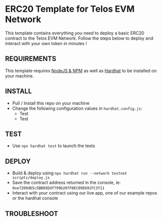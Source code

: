 # ERC20 Template for Telos EVM Network

This template contains everything you need to deploy a basic ERC20 contract to the Telos EVM Network. Follow the steps below to deploy and interact with your own token in minutes !

## REQUIREMENTS

This template requires [NodeJS & NPM](https://docs.npmjs.com/downloading-and-installing-node-js-and-npm) as well as [Hardhat](https://hardhat.org/) to be installed on your machine.

## INSTALL
- Pull / Install this repo on your machine
- Change the following configuration values in `hardhat.config.js`:
    - Test
    - Test

## TEST
- Use `npx hardhat test` to launch the tests

## DEPLOY
- Build & deploy using `npx hardhat run --network testnet scripts/deploy.js`
- Save the contract address returned in the console, ie: `0xe7209d65c5BB05Ddf799b20fF0EC09E691FC3f11`
- Interact with your contract using our live app, one of our example repos or the hardhat console

## TROUBLESHOOT
